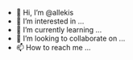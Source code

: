 - 👋 Hi, I’m @allekis
- 👀 I’m interested in ...
- 🌱 I’m currently learning ...
- 💞️ I’m looking to collaborate on ...
- 📫 How to reach me ...

<!---
allekis/allekis is a ✨ special ✨ repository because its `README.md` (this file) appears on your GitHub profile.
You can click the Preview link to take a look at your changes.
--->
